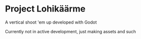 # Project Lohikäärme
A vertical shoot 'em up developed with Godot

Currently not in active development, just making assets and such

